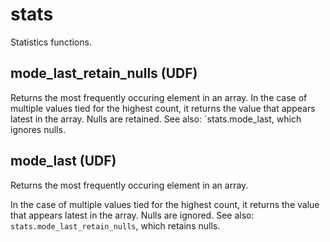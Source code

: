 # stats

Statistics functions.


## mode_last_retain_nulls (UDF)

Returns the most frequently occuring element in an array. In the case
of multiple values tied for the highest count, it returns the
value that appears latest in the array. Nulls are retained.
See also: `stats.mode_last, which ignores
nulls.




## mode_last (UDF)

Returns the most frequently occuring element in an array.

In the case of multiple values tied for the highest count, it returns
the value that appears latest in the array. Nulls are ignored.
See also: `stats.mode_last_retain_nulls`,
which retains nulls.


